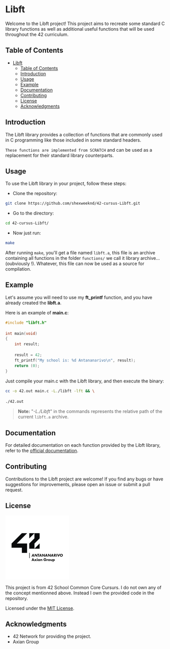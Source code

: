 # Libft

Welcome to the Libft project! This project aims to recreate some standard C library functions as well as additional useful functions that will be used throughout the 42 curriculum.

## Table of Contents

- [Libft](#libft)
  - [Table of Contents](#table-of-contents)
  - [Introduction](#introduction)
  - [Usage](#usage)
  - [Example](#example)
  - [Documentation](#documentation)
  - [Contributing](#contributing)
  - [License](#license)
  - [Acknowledgments](#acknowledgments)

## Introduction

The Libft library provides a collection of functions that are commonly used in C programming like those included in some standard headers.

`These functions are implemented from SCRATCH` and can be used as a replacement for their standard library counterparts.

## Usage

To use the Libft library in your project, follow these steps:

- Clone the repository:

```sh
git clone https://github.com/shexweeknd/42-cursus-Libft.git
```

- Go to the directory:

```sh
cd 42-cursus-Libft/
```

- Now just run:

```sh
make
```

After running `make`, you'll get a file named `libft.a`, this file is an archive containing all functions in the folder `functions/` we call it library archive...(oubviously !). Whatever, this file can now be used as a source for compilation.

## Example

Let's assume you will need to use my **ft_printf** function, and you have already created the **libft.a**.

Here is an example of **main.c**:

```c
#include "libft.h"

int main(void)
{
    int result;

    result = 42;
    ft_printf("My school is: %d Antananarivo\n", result);
    return (0);
}
```

Just compile your main.c with the Libft library, and then execute the binary:

```sh
cc -o 42.out main.c -L./libft -lft && \

./42.out
```

>**Note:** "*-L./Libft*" in the commands represents the relative path of the current `libft.a` archive.

## Documentation

For detailed documentation on each function provided by the Libft library, refer to the [official documentation](https://cdn.kernel.org/pub/linux/docs/man-pages/book/).

## Contributing

Contributions to the Libft project are welcome! If you find any bugs or have suggestions for improvements, please open an issue or submit a pull request.

## License

![42](https://github.com/shexweeknd/blob/blob/main/42-cursus-Philosophers/42-cursus-Philosophers-42-logo.png)

This project is from 42 School Common Core Cursurs. I do not own any of the concept mentionned above. Instead I own the provided code in the repository.

Licensed under the [MIT License](https://github.com/shexweeknd/blob/blob/main/LICENSE).

## Acknowledgments

- 42 Network for providing the project.
- Axian Group
